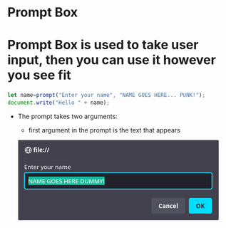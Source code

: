 # Prompt Box

# Prompt Box is used to take user input, then you can use it however you see fit

```javascript
let name=prompt("Enter your name", "NAME GOES HERE... PUNK!");
document.write("Hello " + name);
```
* The prompt takes two arguments:
    * first argument in the prompt is the text that appears 
    
    ![Image of Prompt Box](./images/prompt.png)